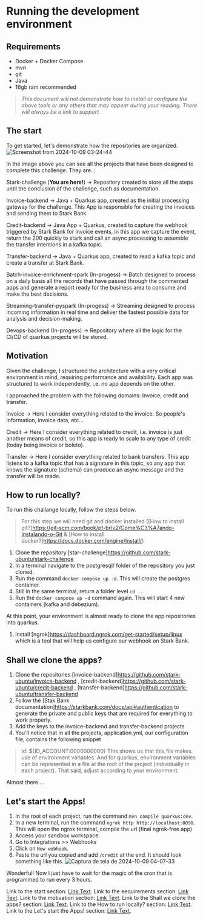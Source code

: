 # Running the development environment 


## Requirements
- Docker + Docker Compose
- mvn
- git
- Java
- 16gb ram recommended

> _This document will not demonstrate how to install or configure the above tools or any others that may appear during your reading. There will always be a link to support._


## The start

To get started, let's demonstrate how the repositories are organized.
![Screenshot from 2024-10-09 03-24-44](https://github.com/user-attachments/assets/caeaedeb-53f0-411a-bc1e-5fa04a9221b7)

In the image above you can see all the projects that have been designed to complete this challenge. They are..:

Stark-challenge (__You are here!__) -> Repository created to store all the steps until the conclusion of the challenge, such as documentation.

Invoice-backend -> Java + Quarkus app, created as the initial processing gateway for the challenge. This App is responsible for creating the invoices and sending them to Stark Bank.

Credit-backend -> Java App + Quarkus, created to capture the webhook triggered by Stark Bank for invoice events, in this app we capture the event, return the 200 quickly to stark and call an async processing to assemble the transfer intentions in a kafka topic.

Transfer-backend -> Java + Quarkus app, created to read a kafka topic and create a transfer at Stark Bank.

Batch-invoice-enrichment-spark (In-progess) -> Batch designed to process on a daily basis all the records that have passed through the commented apps and generate a report ready for the business area to consume and make the best decisions.

Streaming-transfer-pyspark (In-progess) -> Streaming designed to process incoming information in real time and deliver the fastest possible data for analysis and decision-making.

Devops-backend (In-progess) -> Repository where all the logic for the CI/CD of quarkus projects will be stored.

## Motivation

Given the challenge, I structured the architecture with a very critical environment in mind, requiring performance and availability. Each app was structured to work independently, i.e. no app depends on the other.

I approached the problem with the following domains: Invoice, credit and transfer.

Invoice -> Here I consider everything related to the invoice. So people's information, invoice data, etc...

Credit -> Here I consider everything related to credit, i.e. invoice is just another means of credit, so this app is ready to scale to any type of credit (today being invoice or boleto).

Transfer -> Here I consider everything related to bank transfers. This app listens to a kafka topic that has a signature in this topic, so any app that knows the signature (schema) can produce an async message and the transfer will be made.


## How to run locally?

To run this challange locally, follow the steps below.
> For this step we will need git and docker installed ([How to install git?]https://git-scm.com/book/pt-br/v2/Come%C3%A7ando-Instalando-o-Git & [How to install docker?]https://docs.docker.com/engine/install/)

1. Clone the repository [star-challenge]https://github.com/stark-ubuntu/stark-challenge
2. In a terminal navigate to the postgresql/ folder of the repository you just cloned.
3. Run the command `docker compose up -d`. This will create the postgres container.
4. Still in the same terminal, return a folder level `cd ..`
5. Run the `docker compose up -d` command again. This will start 4 new containers (kafka and debezium).

At this point, your environment is almost ready to clone the app repositories into quarkus.

1. install [ngrok]https://dashboard.ngrok.com/get-started/setup/linux which is a tool that will help us configure our webhook on Stark Bank.

## Shall we clone the apps?

1. Clone the repositories [invoice-backend]https://github.com/stark-ubuntu/invoice-backend , [credit-backend]https://github.com/stark-ubuntu/credit-backend , [transfer-backend]https://github.com/stark-ubuntu/transfer-backend
2. Follow the [Stak Bank documentation]https://starkbank.com/docs/api#authentication to generate the private and public keys that are required for everything to work properly.
3. Add the keys to the invoice-backend and transfer-backend projects
4. You'll notice that in all the projects, application.yml, our configuration file, contains the following snippet
> id: ${ID_ACCOUNT:0000000000}
This shows us that this file makes use of environment variables. And for quarkus, environment variables can be represented in a file at the root of the project (individually in each project). That said, adjust according to your environment.

Almost there....

## Let's start the Apps!

1. In the root of each project, run the command `mvn compile quarkus:dev`.
2. In a new terminal, run the command `ngrok http http://localhost:8090`.
This will open the ngrok terminal, compile the url (final ngrok-free.app)
3. Access your sandbox workspace.
4. Go to Integrations >> Webhooks
5. Click on `New webhook`.
6. Paste the url you copied and add `/credit` at the end.
It should look something like this.
![Captura de tela de 2024-10-09 04-07-33](https://github.com/user-attachments/assets/efec895d-fd1d-4698-8dec-55ccf98107b8)

Wonderful! Now I just have to wait for the magic of the cron that is programmed to run every 3 hours.



Link to the start section: [Link Text](#the-start).
Link to the eequirements section: [Link Text](#requirements).
Link to the motivation section: [Link Text](#motivation).
Link to the Shall we clone the apps? section: [Link Text](#shall-we-clone-the-apps).
Link to the How to run locally? section: [Link Text](#how-to-run-locally?).
Link to the Let's start the Apps! section: [Link Text](#letsstart-the-apps!).

